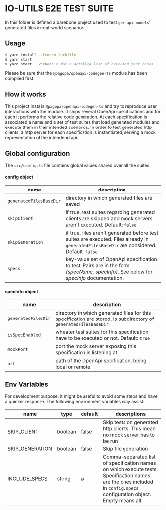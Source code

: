 # IO-UTILS E2E TEST SUITE
In this folder is defined a barebone project used to test `gen-api-models`' generated files in real-world scenarios. 

## Usage

```sh
$ yarn install --frozen-lockfile
$ yarn start
$ yarn start --verbose # for a detailed list of executed test cases
```

Please be sure that the `@pagopa/openapi-codegen-ts` module has been compiled first.

## How it works

This project installs `@pagopa/openapi-codegen-ts` and try to reproduce user interactions with the module. It ships several OpenApi specifications and for each it performs the relative code generation. At each specification is associated a name and a set of test suites that load generated modules and execute them in their intended scenarios. In order to test generated http clients, a http server for each specification is instantiated, serving a mock representation of the intendend api.

## Global configuration

The `src/config.ts` file contains global values shared over all the suites. 

#### config object
| name | description
|-|-|
| `generatedFilesBaseDir` | directory in which generated files are saved
| `skipClient` |  if true, test suites regarding generated clients are skipped and mock servers aren't executed. Default: `false`
| `skipGeneration` |  if true, files aren't generated before test suites are executed. Files already in `generatedFilesBaseDir` are considered. Default: `false`
| `specs` | key-value set of OpenApi specification to test. Pairs are in the form _(specName, specInfo)_. See below for _specInfo_ documentation.

#### specInfo object
| name | description
|-|-|
|`generatedFilesDir`| directory in which generated files for this specification are stored. Is subdirectory of `generatedFilesBaseDir` |
|`isSpecEnabled`| wheater test suites for this specification have to be executed or not. Default: `true`
|`mockPort`| port the mock server exposing this specification is listening at |
|`url`| path of the OpenApi spcification, being local or remote |



## Env Variables

For development purpose, it might be useful to avoid some steps and have a quicker response. The following environment variables may assist:

| name | type | default | descriptions |
|-|-|-|-|
| SKIP_CLIENT | boolean| false | Skip tests on generated http clients. This mean no mock server has to be run
| SKIP_GENERATION| boolean | false | Skip file generation
| INCLUDE_SPECS| string | ∅ | Comma-separated list of specification names on which execute tests. Specification names are the ones included in `config.specs` configuration object. Empty means all. 


